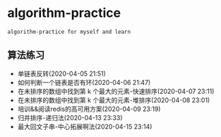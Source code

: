 # algorithm-practice
    algorithm-practice for myself and learn

## 算法练习

- 单链表反转(2020-04-05 21:51)
- 如何判断一个链表是否有环(2020-04-06 21:47)
- 在未排序的数组中找到第 k 个最大的元素-快速排序(2020-04-07 23:11)
- 在未排序的数组中找到第 k 个最大的元素-堆排序(2020-04-08 23:01)
- 培训&&阅读redis的高可用方案(2020-04-09 23:19)   
- 归并排序-递归法(2020-04-13 23:33)
- 最大回文子串-中心拓展啊法(2020-04-15 23:14)
